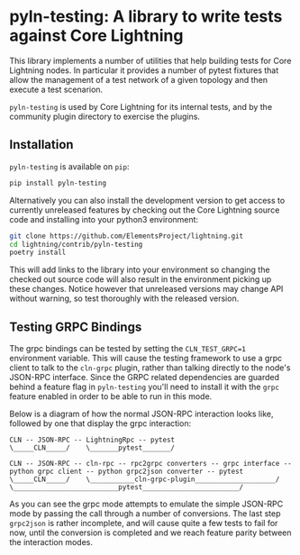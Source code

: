 # pyln-testing: A library to write tests against Core Lightning

This library implements a number of utilities that help building tests for
Core Lightning nodes. In particular it provides a number of pytest fixtures that
allow the management of a test network of a given topology and then execute a
test scenarion.

`pyln-testing` is used by Core Lightning for its internal tests, and by the
community plugin directory to exercise the plugins.

## Installation

`pyln-testing` is available on `pip`:

```bash
pip install pyln-testing
```

Alternatively you can also install the development version to get access to
currently unreleased features by checking out the Core Lightning source code and
installing into your python3 environment:

```bash
git clone https://github.com/ElementsProject/lightning.git
cd lightning/contrib/pyln-testing
poetry install
```

This will add links to the library into your environment so changing the
checked out source code will also result in the environment picking up these
changes. Notice however that unreleased versions may change API without
warning, so test thoroughly with the released version.

## Testing GRPC Bindings

The grpc bindings can be tested by setting the `CLN_TEST_GRPC=1`
environment variable. This will cause the testing framework to use a
grpc client to talk to the `cln-grpc` plugin, rather than talking
directly to the node's JSON-RPC interface. Since the GRPC related
dependencies are guarded behind a feature flag in `pyln-testing`
you'll need to install it with the `grpc` feature enabled in order to
be able to run in this mode.

Below is a diagram of how the normal JSON-RPC interaction looks like,
followed by one that display the grpc interaction:

```
CLN -- JSON-RPC -- LightningRpc -- pytest
\_____CLN_____/    \_______pytest_______/
```

```
CLN -- JSON-RPC -- cln-rpc -- rpc2grpc converters -- grpc interface -- python grpc client -- python grpc2json converter -- pytest
\_____CLN_____/    \___________cln-grpc-plugin____________________/    \__________________________pytest________________________/
```

As you can see the grpc mode attempts to emulate the simple JSON-RPC
mode by passing the call through a number of conversions. The last
step `grpc2json` is rather incomplete, and will cause quite a few
tests to fail for now, until the conversion is completed and we reach
feature parity between the interaction modes.
